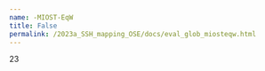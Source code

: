 ```yaml
---
name: -MIOST-EqW
title: False
permalink: /2023a_SSH_mapping_OSE/docs/eval_glob_miosteqw.html
---
```


23
